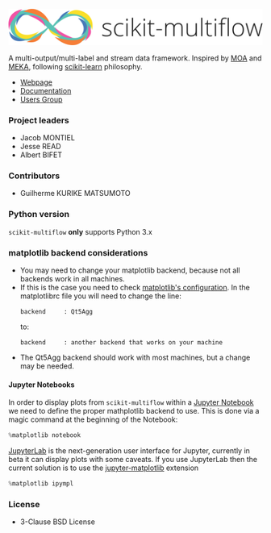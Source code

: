 ![logo](docs/_static/images/skmultiflow-logo-wide.png?raw=true "Title")


A multi-output/multi-label and stream data framework.
Inspired by [MOA](https://moa.cms.waikato.ac.nz/) and [MEKA](http://meka.sourceforge.net/),
 following [scikit-learn](http://scikit-learn.org/stable/) philosophy.

* [Webpage](https://scikit-multiflow.github.io/)
* [Documentation](https://scikit-multiflow.github.io/scikit-multiflow/)
* [Users Group](https://groups.google.com/forum/#!forum/scikit-multiflow-users)

### Project leaders

* Jacob MONTIEL
* Jesse READ
* Albert BIFET

### Contributors
* Guilherme KURIKE MATSUMOTO

### Python version
`scikit-multiflow` **only** supports Python 3.x

### matplotlib backend considerations
* You may need to change your matplotlib backend, because not all backends work
in all machines.
* If this is the case you need to check
[matplotlib's configuration](https://matplotlib.org/users/customizing.html).
In the matplotlibrc file you will need to change the line:  
    ```
    backend     : Qt5Agg  
    ```
    to:  
    ```
    backend     : another backend that works on your machine
    ```  
* The Qt5Agg backend should work with most machines, but a change may be needed.

#### Jupyter Notebooks
In order to display plots from `scikit-multiflow` within a [Jupyter Notebook]() we need to define the proper mathplotlib
backend to use. This is done via a magic command at the beginning of the Notebook:

```python
%matplotlib notebook
```

[JupyterLab](http://jupyterlab.readthedocs.io/en/stable/) is the next-generation user interface for Jupyter, currently
in beta it can display plots with some caveats. If you use JupyterLab then the current solution is to use the
[jupyter-matplotlib](https://github.com/matplotlib/jupyter-matplotlib) extension

```python
%matplotlib ipympl
```

### License
* 3-Clause BSD License
